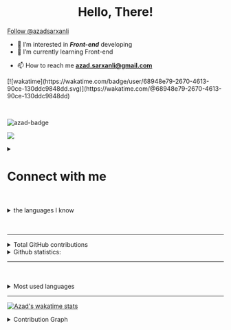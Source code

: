 <h1 align="center">Hello, There!</h1>
<!-- Place this tag where you want the button to render. -->
<a class="github-button" href="https://github.com/azadsarxanli" data-color-scheme="no-preference: light; light: dark_high_contrast; dark: dark_dimmed;" data-size="large" data-show-count="true" aria-label="Follow @azadsarxanli on GitHub">Follow @azadsarxanli</a>

- 👀 I’m interested in **_Front-end_** developing
- 🌱 I’m currently learning Front-end
<!-- - 💞️ I’m looking to collaborate on ... -->
- 📫 How to reach me **azad.sarxanli@gmail.com**
  <!-- <img align='right' width="200px" height="200px" src="https://media1.giphy.com/media/qgQUggAC3Pfv687qPC/giphy.gif?cid=ecf05e470sjpjor9ny374bfbs1sp2syl0ht20cqia95hf19q&rid=giphy.gif&ct=g" height="175px"/> -->

<!---
azadsarxanli/azadsarxanli is a ✨ special ✨ repository because its `README.md` (this file) appears on your GitHub profile.
You can click the Preview link to take a look at your changes.
--->
<p>
[![wakatime](https://wakatime.com/badge/user/68948e79-2670-4613-90ce-130ddc9848dd.svg)](https://wakatime.com/@68948e79-2670-4613-90ce-130ddc9848dd)
 </p>
<br/>

<p> 
<img src="https://www.codewars.com/users/azadsarxanli/badges/large" alt="azad-badge" />
  </p>

![](https://komarev.com/ghpvc/?username=azadsarxanli&color=blueviolet)

<details>
<summary><h1>Connect with me</h1></summary>
<a href="https://www.twitter.com/azadsarxanli" target="_blank">
<img align="left" alt="azadsarxanli | Twitter" width="22px" src="https://cdn.jsdelivr.net/npm/simple-icons@v3/icons/twitter.svg" />

</a>
<a href="https://www.linkedin.com/in/azad-sarxanli-a30356217/">
<img align="left" alt="azadsarxanli | LinkedIn" width="22px" src="https://cdn.jsdelivr.net/npm/simple-icons@v3/icons/linkedin.svg" />
</a>

</details>
 <br/>
 <br/>


<!--
<img align="left" alt="Visual Studio Code" width="26px" src="https://raw.githubusercontent.com/github/explore/80688e429a7d4ef2fca1e82350fe8e3517d3494d/topics/visual-studio-code/visual-studio-code.png" />
<img align="left" alt="HTML5" width="26px" src="https://raw.githubusercontent.com/github/explore/80688e429a7d4ef2fca1e82350fe8e3517d3494d/topics/html/html.png" />
<img align="left" alt="CSS3" width="26px" src="https://raw.githubusercontent.com/github/explore/80688e429a7d4ef2fca1e82350fe8e3517d3494d/topics/css/css.png" />
<img align="left" alt="Sass" width="26px" src="https://raw.githubusercontent.com/github/explore/80688e429a7d4ef2fca1e82350fe8e3517d3494d/topics/sass/sass.png" />
<img align="left" alt="JavaScript" width="26px" src="https://raw.githubusercontent.com/github/explore/80688e429a7d4ef2fca1e82350fe8e3517d3494d/topics/javascript/javascript.png" />
<img align="left" alt="React" width="26px" src="https://raw.githubusercontent.com/github/explore/80688e429a7d4ef2fca1e82350fe8e3517d3494d/topics/react/react.png" /> -->
<!-- <img align="left" alt="Gatsby" width="26px" src="https://raw.githubusercontent.com/github/explore/e94815998e4e0713912fed477a1f346ec04c3da2/topics/gatsby/gatsby.png" /> -->
<!-- <img align="left" alt="GraphQL" width="26px" src="https://raw.githubusercontent.com/github/explore/80688e429a7d4ef2fca1e82350fe8e3517d3494d/topics/graphql/graphql.png" /> -->
<!-- <img align="left" alt="Node.js" width="26px" src="https://raw.githubusercontent.com/github/explore/80688e429a7d4ef2fca1e82350fe8e3517d3494d/topics/nodejs/nodejs.png" /> -->
<!-- <img align="left" alt="Deno" width="26px" src="https://raw.githubusercontent.com/github/explore/361e2821e2dea67711cde99c9c40ed357061cf27/topics/deno/deno.png" />
<img align="left" alt="SQL" width="26px" src="https://raw.githubusercontent.com/github/explore/80688e429a7d4ef2fca1e82350fe8e3517d3494d/topics/sql/sql.png" />
<img align="left" alt="MySQL" width="26px" src="https://raw.githubusercontent.com/github/explore/80688e429a7d4ef2fca1e82350fe8e3517d3494d/topics/mysql/mysql.png" />
<img align="left" alt="MongoDB" width="26px" src="https://raw.githubusercontent.com/github/explore/80688e429a7d4ef2fca1e82350fe8e3517d3494d/topics/mongodb/mongodb.png" /> -->
<!-- <img align="left" alt="Git" width="26px" src="https://raw.githubusercontent.com/github/explore/80688e429a7d4ef2fca1e82350fe8e3517d3494d/topics/git/git.png" />
<img align="left" alt="GitHub" width="26px" src="https://raw.githubusercontent.com/github/explore/78df643247d429f6cc873026c0622819ad797942/topics/github/github.png" />
<img align="left" alt="Terminal" width="26px" src="https://raw.githubusercontent.com/github/explore/80688e429a7d4ef2fca1e82350fe8e3517d3494d/topics/terminal/terminal.png" /> -->


<details>
<summary>the languages I know</summary>
<p align="left"> 
    <a href="https://www.w3.org/html/" target="_blank"> <img src="https://img.icons8.com/color/48/000000/html-5.png" /> </a> 
    <a href="https://www.w3schools.com/css/" target="_blank"> <img src="https://img.icons8.com/color/48/000000/css3.png"/> </a> 
    <a href="https://www.w3schools.com/sass/" target="_blank"> <img src="https://img.icons8.com/color/48/000000/sass.png"/> </a> 
    <a href="https://material-ui.com/" target="_blank"> <img src="https://img.icons8.com/color/48/000000/bootstrap.png"/> </a> 
    <a href="https://reactjs.org/" target="_blank"> <img src="https://img.icons8.com/color/48/000000/react-native.png"/> </a>
    <!-- <a href="https://redux.js.org" target="_blank"> <img src="https://img.icons8.com/color/48/000000/redux.png"/> </a> -->
    <a href="https://getbootstrap.com" target="_blank"> <img src="https://img.icons8.com/color/48/000000/material-ui.png"/></a>
    <a href="https://developer.mozilla.org/en-US/docs/Web/JavaScript" target="_blank"> <img src="https://img.icons8.com/color/48/000000/javascript.png"/> </a> 
    <a href="https://material-ui.com/" target="_blank"><img src="https://img.icons8.com/ios-filled/50/000000/jquery.png"/></a>
    <!-- <a style="padding-right:8px;" href="https://nodejs.org" target="_blank"> <img src="https://img.icons8.com/color/48/000000/nodejs.png"/> </a>  -->
    <!-- <a href="https://expressjs.com" target="_blank"> <img src="https://raw.githubusercontent.com/devicons/devicon/master/icons/express/express-original-wordmark.svg" alt="express" width="40" height="40"/> </a> -->
    <!-- <a style="padding-right:8px;" href="https://www.mysql.com/" target="_blank"> <img src="https://img.icons8.com/fluent/50/000000/mysql-logo.png"/> </a> -->
    <!-- <a href="https://www.mongodb.com/" target="_blank"> <img src="https://raw.githubusercontent.com/devicons/devicon/master/icons/mongodb/mongodb-original-wordmark.svg" alt="mongodb" width="48" height="48"/> </a>  -->
    <!-- <a href="https://firebase.google.com/" target="_blank"> <img src="https://img.icons8.com/color/48/000000/firebase.png"/> </a>  -->
    <a href="https://git-scm.com/" target="_blank"> <img src="https://img.icons8.com/color/48/000000/git.png"/> </a>    
</p>
</details>

<br />
<br />

---
<details>
<summary>Total GitHub contributions</summary>
<p align="left">
    <a href="https://github.com/azadsarxanli/github-readme-streak-stats">
        <img title="🔥 Get streak stats for your profile at git.io/streak-stats" alt="Azad Sarxanli's streak" src="https://github-readme-streak-stats.herokuapp.com/?user=azadsarxanli&theme=radical&hide_border=true"/>
    </a>
</p>
</details>


<details>
  <summary> 
 Github statistics:  
  </summary>

![Azad's GitHub stats](https://github-readme-stats.vercel.app/api?username=azadsarxanli&show_icons=true&theme=radical)
</details/>

---

<br/>
<br/>

<details>
  <summary> 
 Most used languages
  
  </summary>

[![Top Langs](https://github-readme-stats.vercel.app/api/top-langs/?username=azadsarxanli&layout=compact&theme=radical)](https://github.com/azadsarxanli/github-readme-stats)

[![Top Langs](https://github-readme-stats.vercel.app/api/top-langs/?username=azadsarxanli&langs_count=8&theme=radical)](https://github.com/anuraghazra/github-readme-stats)
</details/>

---


[![Azad's wakatime stats](https://github-readme-stats.vercel.app/api/wakatime?username=azadsarxanli)](https://github.com/anuraghazra/github-readme-stats)

<details>
  <summary> 
 Contribution Graph

  
  </summary>

[![Azad's github activity graph](https://activity-graph.herokuapp.com/graph?username=azadsarxanli&theme=rogue)](https://github.com/ashutosh00710/github-readme-activity-graph)

### Trophy

[![trophy](https://github-profile-trophy.vercel.app/?username=azadsarxanli&theme=radical)](https://github.com/azadsarxanli)

[github]: https://github.com/azadsarxanli
[twitter]: https://twitter.com/azadsarxanli
[instagram]: https://instagram.com/azadsarxanli
[linkedin]: https://linkedin.com/in/azadsarxanli
</details/>
